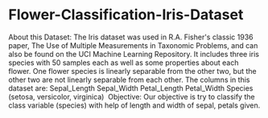 # Flower-Classification-Iris-Dataset
About this Dataset: The Iris dataset was used in R.A. Fisher's classic 1936 paper, The Use of Multiple Measurements in Taxonomic Problems, and can also be found on the UCI Machine Learning Repository. It includes three iris species with 50 samples each as well as some properties about each flower. One flower species is linearly separable from the other two, but the other two are not linearly separable from each other. The columns in this dataset are: Sepal_Length Sepal_Width Petal_Length Petal_Width Species (setosa, versicolor, virginica)   Objective: Our objective is try to classify the class variable (species) with help of length and width of sepal, petals given.
